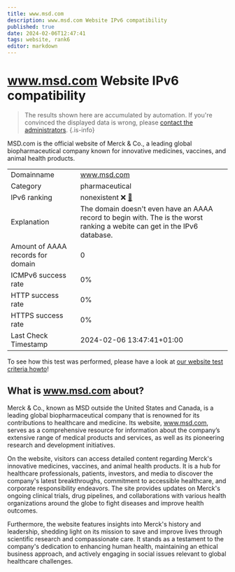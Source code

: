 ```yaml
---
title: www.msd.com
description: www.msd.com Website IPv6 compatibility
published: true
date: 2024-02-06T12:47:41
tags: website, rank6
editor: markdown
---
```


# www.msd.com Website IPv6 compatibility

> The results shown here are accumulated by automation. If you're convinced the displayed data is wrong, please [contact the administrators](/howto/chat). 
{.is-info}

MSD.com is the official website of Merck & Co., a leading global biopharmaceutical company known for innovative medicines, vaccines, and animal health products.


|   |   |
| - | - |
| Domainname | www.msd.com
| Category | pharmaceutical |
| IPv6 ranking | nonexistent :x: [🔗](/howto/ranking) |
| Explanation | The domain doesn't even have an AAAA record to begin with. The is the worst ranking a webite can get in the IPv6 database. |
| Amount of AAAA records for domain | 0 |
| ICMPv6 success rate | 0%|
| HTTP success rate | 0% |
| HTTPS success rate | 0% |
| Last Check Timestamp | 2024-02-06 13:47:41+01:00 |

To see how this test was performed, please have a look at [our website test criteria howto](/howto/testcriteria/website)!


## What is www.msd.com about?
Merck & Co., known as MSD outside the United States and Canada, is a leading global biopharmaceutical company that is renowned for its contributions to healthcare and medicine. Its website, www.msd.com, serves as a comprehensive resource for information about the company’s extensive range of medical products and services, as well as its pioneering research and development initiatives.

On the website, visitors can access detailed content regarding Merck's innovative medicines, vaccines, and animal health products. It is a hub for healthcare professionals, patients, investors, and media to discover the company's latest breakthroughs, commitment to accessible healthcare, and corporate responsibility endeavors. The site provides updates on Merck's ongoing clinical trials, drug pipelines, and collaborations with various health organizations around the globe to fight diseases and improve health outcomes.

Furthermore, the website features insights into Merck's history and leadership, shedding light on its mission to save and improve lives through scientific research and compassionate care. It stands as a testament to the company's dedication to enhancing human health, maintaining an ethical business approach, and actively engaging in social issues relevant to global healthcare challenges.


